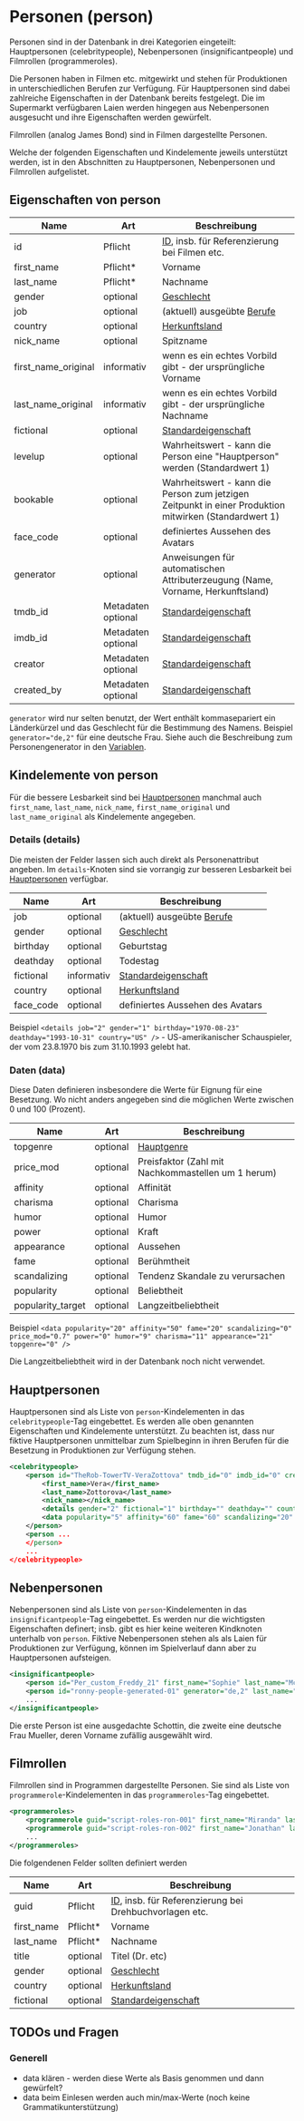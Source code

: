 # Personen (person)

Personen sind in der Datenbank in drei Kategorien eingeteilt: Hauptpersonen (celebritypeople), Nebenpersonen (insignificantpeople) und Filmrollen (programmeroles).

Die Personen haben in Filmen etc. mitgewirkt und stehen für Produktionen in unterschiedlichen Berufen zur Verfügung.
Für Hauptpersonen sind dabei zahlreiche Eigenschaften in der Datenbank bereits festgelegt.
Die im Supermarkt verfügbaren Laien werden hingegen aus Nebenpersonen ausgesucht und ihre Eigenschaften werden gewürfelt.

Filmrollen (analog James Bond) sind in Filmen dargestellte Personen.

Welche der folgenden Eigenschaften und Kindelemente jeweils unterstützt werden, ist in den Abschnitten zu Hauptpersonen, Nebenpersonen und Filmrollen aufgelistet.

## Eigenschaften von person

| Name | Art | Beschreibung |
| ---- | --- |------------- |
| id | Pflicht | [ID](main.md#id), insb. für Referenzierung bei Filmen etc. |
| first_name | Pflicht* | Vorname |
| last_name | Pflicht* | Nachname |
| gender | optional | [Geschlecht](main.md#Geschlecht) |
| job | optional | (aktuell) ausgeübte [Berufe](main.md#Job) |
| country | optional | [Herkunftsland](main.md#Länder) |
| nick_name | optional | Spitzname |
| first_name_original | informativ | wenn es ein echtes Vorbild gibt - der ursprüngliche Vorname |
| last_name_original | informativ |  wenn es ein echtes Vorbild gibt - der ursprüngliche Nachname |
| fictional | optional | [Standardeigenschaft](main.md#fictional) |
| levelup | optional | Wahrheitswert - kann die Person eine "Hauptperson" werden (Standardwert 1) |
| bookable | optional | Wahrheitswert - kann die Person zum jetzigen Zeitpunkt in einer Produktion mitwirken (Standardwert 1) |
| face_code | optional | definiertes Aussehen des Avatars |
| generator | optional | Anweisungen für automatischen Attributerzeugung (Name, Vorname, Herkunftsland) |
| tmdb_id | Metadaten optional |  [Standardeigenschaft](main.md#tmdb_id) |
| imdb_id | Metadaten optional | [Standardeigenschaft](main.md#imdb_id) |
| creator | Metadaten optional | [Standardeigenschaft](main.md#creator) |
| created_by | Metadaten optional | [Standardeigenschaft](main.md#created_by) |

`generator` wird nur selten benutzt, der Wert enthält kommasepariert ein Länderkürzel und das Geschlecht für die Bestimmung des Namens.
Beispiel `generator="de,2"` für eine deutsche Frau.
Siehe auch die Beschreibung zum Personengenerator in den [Variablen](main.md#Variablen).

## Kindelemente von person

Für die bessere Lesbarkeit sind bei [Hauptpersonen](persons.md#Hauptpersonen) manchmal auch `first_name`, `last_name`, `nick_name`, `first_name_original` und `last_name_original` als Kindelemente angegeben.

### Details (details)

Die meisten der Felder lassen sich auch direkt als Personenattribut angeben.
Im `details`-Knoten sind sie vorrangig zur besseren Lesbarkeit bei [Hauptpersonen](persons.md#Hauptpersonen) verfügbar.

| Name | Art | Beschreibung |
| ---- | --- |------------- |
| job | optional | (aktuell) ausgeübte [Berufe](main.md#Job) |
| gender | optional | [Geschlecht](main.md#Geschlecht) |
| birthday | optional | Geburtstag |
| deathday | optional | Todestag |
| fictional | informativ | [Standardeigenschaft](main.md#fictional) |
| country | optional |[Herkunftsland](main.md#Länder) |
| face_code | optional | definiertes Aussehen des Avatars |

Beispiel `<details job="2" gender="1" birthday="1970-08-23" deathday="1993-10-31" country="US" />` - US-amerikanischer Schauspieler, der vom 23.8.1970 bis zum 31.10.1993 gelebt hat.

### Daten (data)

Diese Daten definieren insbesondere die Werte für Eignung für eine Besetzung.
Wo nicht anders angegeben sind die möglichen Werte zwischen 0 und 100 (Prozent).

| Name | Art | Beschreibung |
| ---- | --- |------------- |
| topgenre | optional | [Hauptgenre](main.md#Genre) |
| price_mod | optional | Preisfaktor (Zahl mit Nachkommastellen um 1 herum) |
| affinity | optional | Affinität |
| charisma | optional | Charisma |
| humor | optional | Humor |
| power | optional | Kraft |
| appearance | optional | Aussehen |
| fame | optional | Berühmtheit |
| scandalizing | optional | Tendenz Skandale zu verursachen |
| popularity | optional | Beliebtheit |
| popularity_target | optional | Langzeitbeliebtheit |

Beispiel `<data popularity="20" affinity="50" fame="20" scandalizing="0" price_mod="0.7" power="0" humor="9" charisma="11" appearance="21" topgenre="0" />`

Die Langzeitbeliebtheit wird in der Datenbank noch nicht verwendet.

## Hauptpersonen

Hauptpersonen sind als Liste von `person`-Kindelementen in das `celebritypeople`-Tag eingebettet.
Es werden alle oben genannten Eigenschaften und Kindelemente unterstützt.
Zu beachten ist, dass nur fiktive Hauptpersonen unmittelbar zum Spielbeginn in ihren Berufen für die Besetzung in Produktionen zur Verfügung stehen.

```XML
<celebritypeople>
	<person id="TheRob-TowerTV-VeraZottova" tmdb_id="0" imdb_id="0" creator="8751" created_by="TheRob">
		<first_name>Vera</first_name>
		<last_name>Zottorova</last_name>
		<nick_name></nick_name>
		<details gender="2" fictional="1" birthday="" deathday="" country="" />
		<data popularity="5" affinity="60" fame="60" scandalizing="20" price_mod="1" power="60" humor="24" charisma="78" appearance="88" topgenre="0" />
	</person>
	<person ...
	</person>
	...
</celebritypeople>
```

## Nebenpersonen

Nebenpersonen sind als Liste von `person`-Kindelementen in das `insignificantpeople`-Tag eingebettet.
Es werden nur die wichtigsten Eigenschaften definert; insb. gibt es hier keine weiteren Kindknoten unterhalb von `person`.
Fiktive Nebenpersonen stehen als als Laien für Produktionen zur Verfügung, können im Spielverlauf dann aber zu Hauptpersonen aufsteigen.

```XML
<insignificantpeople>
	<person id="Per_custom_Freddy_21" first_name="Sophie" last_name="McAgne" nick_name="" gender="2" country="SCO" fictional="1" />
	<person id="ronny-people-generated-01" generator="de,2" last_name="Mueller" />
	...
</insignificantpeople>
```

Die erste Person ist eine ausgedachte Schottin, die zweite eine deutsche Frau Mueller, deren Vorname zufällig ausgewählt wird.

## Filmrollen

Filmrollen sind in Programmen dargestellte Personen.
Sie sind als Liste von `programmerole`-Kindelementen in das `programmeroles`-Tag eingebettet.

```XML
<programmeroles>
	<programmerole guid="script-roles-ron-001" first_name="Miranda" last_name="Jones" title="Dr." gender="2" />
	<programmerole guid="script-roles-ron-002" first_name="Jonathan" last_name="Spykes" gender="1" />
	...
</programmeroles>
```

Die folgendenen Felder sollten definiert werden

| Name | Art | Beschreibung |
| ---- | --- |------------- |
| guid | Pflicht | [ID](main.md#id), insb. für Referenzierung bei Drehbuchvorlagen etc. |
| first_name | Pflicht* | Vorname |
| last_name | Pflicht* | Nachname |
| title | optional | Titel (Dr. etc) |
| gender | optional | [Geschlecht](main.md#Geschlecht) |
| country | optional | [Herkunftsland](main.md#Länder) |
| fictional | optional | [Standardeigenschaft](main.md#fictional) |

## TODOs und Fragen

### Generell

* data klären - werden diese Werte als Basis genommen und dann gewürfelt?
* data beim Einlesen werden auch min/max-Werte (noch keine Grammatikunterstützung)
